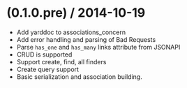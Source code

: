 
(0.1.0.pre) / 2014-10-19
==================

  * Add yarddoc to associations_concern
  * Add error handling and parsing of Bad Requests
  * Parse `has_one` and `has_many` links attribute from JSONAPI
  * CRUD is supported
  * Support create, find, all finders
  * Create query support
  * Basic serialization and association building.
